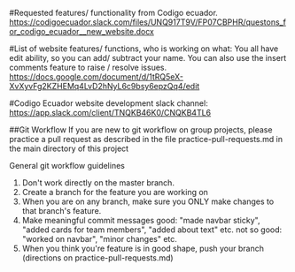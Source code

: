 #Requested features/ functionality from Codigo ecuador.
https://codigoecuador.slack.com/files/UNQ917T9V/FP07CBPHR/questons_for_codigo_ecuador__new_website.docx


#List of website features/ functions, who is working on what:
You all have edit ability, so you can add/ subtract your name. You can also use the insert comments feature to raise / resolve issues.
https://docs.google.com/document/d/1tRQ5eX-XvXyvFg2KZHEMq4LvD2hNyL6c9bsy6epzQq4/edit


#Codigo Ecuador website development slack channel:
https://app.slack.com/client/TNQKB46K0/CNQKB4TL6





##Git Workflow
If you are new to git workflow on group projects, please practice a pull request as described in the file practice-pull-requests.md in the main directory of this project

General git workflow guidelines

1. Don't work directly on the master branch.
2. Create a branch for the feature you are working on
3. When you are on any branch, make sure you ONLY make changes to that branch's feature.
4. Make meaningful commit messages
     good: "made navbar sticky", "added cards for team members", "added about text" etc.
     not so good: "worked on navbar", "minor changes" etc.
5. When you think you're feature is in good shape, push your branch (directions on practice-pull-requests.md)
